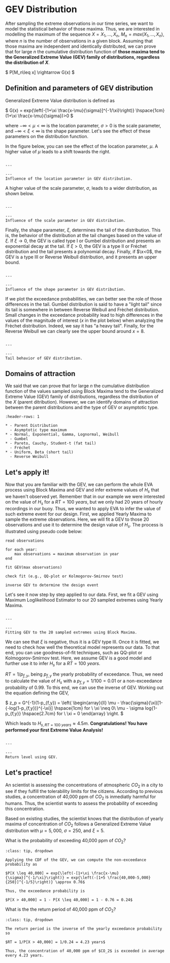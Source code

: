 
# GEV Distribution

After sampling the extreme observations in our time series, we want to model the statistical behavior of those maxima. Thus, we are interested in modelling the maximum of the sequence $X = X_1,...,X_n$, $M_n = max(X_1,..., X_n)$, where $n$ is the number of observations in a given block. Assuming that those maxima are independent and identically distributed, we can prove that for large $n$ the cumulative distribution function of **those maxima tend to the Generalized Extreme Value (GEV) family of distributions, regardless the distribution of $X$**.

$
P[M_n\leq x] \rightarrow G(x)
$

## Definition and parameters of GEV distribution

Generalized Extreme Value distribution is defined as

$
G(x) = exp{\left(-[1+\xi \frac{x-\mu}{\sigma}]^{-1/\xi}\right)}  \hspace{1cm} (1+\xi \frac{x-\mu}{\sigma})>0
$

where $-\infty < \mu < \infty$ is the location parameter, $\sigma > 0$ is the scale parameter, and $-\infty < \xi < \infty$ is the shape parameter. Let's see the effect of these parameters on the distribution function.

In the figure below, you can see the effect of the location parameter, $\mu$. A higher value of $\mu$ leads to a shift towards the right.

```{figure} ../figures/EVA/GEV_mu.png

---

---
Influence of the location parameter in GEV distribution.
```

A higher value of the scale parameter, $\sigma$, leads to a wider distribution, as shown below.

```{figure} ../figures/EVA/GEV_sigma.png

---

---
Influence of the scale parameter in GEV distribution.
```

Finally, the shape parameter, $\xi$, determines the tail of the distribution. This is, the behavior of the distribution at the tail changes based on the value of $\xi$. If $\xi \rightarrow 0$, the GEV is called type I or Gumbel distribution and presents an exponential decay at the tail. If $\xi>0$, the GEV is a type II or Fréchet distribution and the tail presents a polynomial decay. Finally, if $\x<0$, the GEV is a type III or Reverse Weibull distribution, and it presents an upper bound.

```{figure} ../figures/EVA/GEV_xi.png

---

---
Influence of the shape parameter in GEV distribution.
```

If we plot the exceedance probabilities, we can better see the role of those differences in the tail. Gumbel distribution is said to have a "light tail" since its tail is somewhere in between Reverse Weibull and Frèchet distribution. Small changes in the exceedance probability lead to high differences in the values of the magnitude of interest ($x$ in the plot below) when analyzing the Frèchet distribution. Indeed, we say it has "a heavy tail". Finally, for the Reverse Weibull we can clearly see the upper bound around $x = 8$.

```{figure} ../figures/EVA/GEV_tail.png

---

---
Tail behavior of GEV distribution.
```

## Domains of attraction

We said that we can prove that for large $n$ the cumulative distribution function of the values sampled using Block Maxima tend to the Generalized Extreme Value (GEV) family of distributions, regardless the distribution of the $X$ (parent ditribution). However, we can identify domains of attraction between the parent distributions and the type of GEV or asymptotic type.

```{list-table}
:header-rows: 1

* - Parent Distribution
  - Asymptotic type maximum 
* - Normal, Exponential, Gamma, Lognormal, Weibull
  - Gumbel
* - Pareto, Cauchy, Student-t (fat tail)
  - Fréchet
* - Uniform, Beta (short tail)
  - Reverse Weibull
```

## Let's apply it!

Now that you are familiar with the GEV, we can perform the whole EVA process using Block Maxima and GEV and infer extreme values of $H_s$ that we haven't observed yet. Remember that in our example we were interested on the value of $H_s$ for a $RT = 100\ years$, but we only had 20 years of hourly recordings in our buoy. Thus, we wanted to apply EVA to infer the value of such extreme event for our design. First, we applied Yearly Maxima to sample the extreme observations. Here, we will fit a GEV to those 20 observations and use it to determine the design value of $H_s$. The process is illustrated using pseudo code below:

    read observations 

    for each year:
        max observations = maximum observation in year 
    end

    fit GEV(max observations)

    check fit (e.g., QQ-plot or Kolmogorov-Smirnov test)

    inverse GEV to determine the design event


Let's see it now step by step applied to our data. First, we fit a GEV using Maximum Loglikelihood Estimator to our 20 sampled extremes using Yearly Maxima.

```{figure} ../figures/EVA/GEV_fit.png

---

---
Fitting GEV to the 20 sampled extremes using Block Maxima.
```

We can see that $\xi$ is negative, thus it is a GEV type III. Once it is fitted, we need to check how well the theoretical model represents our data. To that end, you can use goodness-of-fit techniques, such as QQ-plot or Kolmogorov-Smirnov test. Here, we assume GEV is a good model and further use it to infer $H_s$ for a $RT=100 \ years$.

$RT = 1/p_{f,y}$, being $p_{f,y}$ the yearly probability of exceedance. Thus, we need to calculate the value of $H_s$ with a $p_{f,y} = 1/100 = 0.01$ or a non-exceedance probability of 0.99. To this end, we can use the inverse of GEV. Working out the equation defining the GEV,

$
z_p = G^{-1}(1-p_{f,y}) = \left\{
    \begin{array}{ll}
        \mu - \frac{\sigma}{\xi}[1-\{-log(1-p_{f,y})\}^{-\xi}] \hspace{1cm} for \ \xi \neq 0\\
        \mu - \sigma log\{1-p_{f,y}\} \hspace{2.7cm} for \ \xi = 0
    \end{array}
\right.
$

Which leads to $H_{s, RT=100 \ years} \approx  4.5 m$. **Congratulations! You have performed your first Extreme Value Analysis!**

```{figure} ../figures/EVA/GEV_return.png

---

---
Return level using GEV.
```

## Let's practice!

An scientist is assessing the concentrations of atmospheric $CO_2$ in a city to see if they fulfill the tolerability limits for the citizens. According to previous studies, a concentration of 40,000 ppm of $CO_2$ is inmediatly harmful for humans. Thus, the scientist wants to assess the probability of exceeding this concentration.

Based on existing studies, the scientist knows that the distribution of yearly maxima of concentration of $CO_2$ follows a Generalized Extreme Value distribution with $\mu=5,000$, $\sigma=250$, and $\xi=5$.

What is the probability of exceeding 40,000 ppm of $CO_2$?

```{admonition} Answer
:class: tip, dropdown

Applying the CDF of the GEV, we can compute the non-exceedance probability as

$P[X \leq 40,000] = exp{\left(-[1+\xi \frac{x-\mu}{\sigma}]^{-1/\xi}\right)} = exp{\left(-[1+5 \frac{40,000-5,000}{250}]^{-1/5}\right)} \approx 0.76$

Thus, the exceedance probability is

$P[X > 40,000] = 1 - P[X \leq 40,000] = 1 - 0.76 = 0.24$

```

What is the the return period of 40,000 ppm of $CO_2$?

```{admonition} Answer
:class: tip, dropdown

The return period is the inverse of the yearly exceedance probability so

$RT = 1/P[X > 40,000] = 1/0.24 = 4.23 years$

Thus, the concentration of 40,000 ppm of $CO_2$ is exceeded in average every 4.23 years.

```